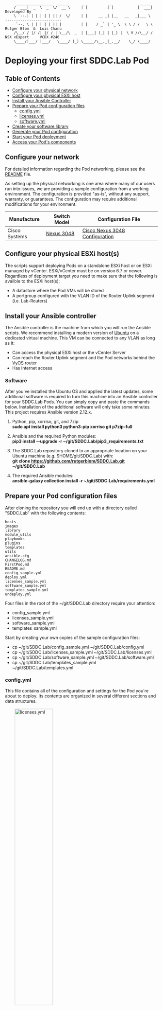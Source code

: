 ```
     _________________  _____       _           _             _____ 
    /  ___|  _  \  _  \/  __ \     | |         | |           |  ___|                 Developed By
    \ `--.| | | | | | || /  \/     | |     __ _| |__   __   _|___ \           --------------------------
     `--. \ | | | | | || |         | |    / _` | '_ \  \ \ / /   \ \          Rutger Blom  &  Luis Chanu
    /\__/ / |/ /| |/ / | \__/\  _  | |___| (_| | |_) |  \ V //\__/ /          NSX vExpert     VCDX #246
    \____/|___/ |___/   \____/ (_) \_____/\__,_|_.__/    \_/ \____/
```

# Deploying your first SDDC.Lab Pod

## Table of Contents
* [Configure your physical network](#Configure-your-physical-network)
* [Configure your physical ESXi host](#Configure-your-physical-ESXi-host)
* [Install your Ansible Controller](#Install-your-Ansible-Controller)
* [Prepare your Pod configuration files](#Prepare-your-Pod-configuration-files)
  * [config.yml](#configyml)
  * [licenses.yml](#licensesyml)
  * [software.yml](#softwareyml)
* [Create your software library](#Create-your-software-library)
* [Generate your Pod configuration](#Generate-your-Pod-configuration)
* [Start your Pod deployment](#Start-your-Pod-deployment)
* [Access your Pod's components](#Access-your-Pod's-components)

## Configure your network
For detailed information regarding the Pod networking, please see the [README](README.md) file.

As setting up the physical networking is one area where many of our users run into issues, we are providing a sample configuration from a working environment.  The configuration is provided "as-is", without any support, warranty, or guarantees.  The configuration may require additional modifications for your environment.

| Manufacture | Switch Model | Configuration File |
|-------------|--------------|--------------------|
| Cisco Systems | [Nexus 3048](https://www.cisco.com/c/en/us/products/collateral/switches/nexus-3000-series-switches/data_sheet_c78-685363.html?dtid=osscdc000283) | [Cisco Nexus 3048 Configuration](misc/Cisco_Nexus-3048_Running-Configuration) |

## Configure your physical ESXi host(s)
The scripts support deploying Pods on a standalone ESXi host or on ESXi managed by vCenter. ESXi/vCenter must be on version 6.7 or newer. Regardless of deployment target you need to make sure that the following is availble to the ESXi host(s):

* A datastore where the Pod VMs will be stored
* A portgroup configured with the VLAN ID of the Router Uplink segment (i.e. Lab-Routers)

## Install your Ansible controller

The Ansible controller is the machine from which you will run the Ansible scripts. We recommend installing a modern version of [Ubuntu](https://ubuntu.com/download) on a dedicated virtual machine. This VM can be connected to any VLAN as long as it:

* Can access the physical ESXi host or the vCenter Server
* Can reach the Router Uplink segment and the Pod networks behind the [VyOS](https://www.vyos.io/) router
* Has Internet access

### Software
After you've installed the Ubuntu OS and applied the latest updates, some additional software is required to turn this machine into an Ansible controller for your SDDC.Lab Pods. You can simply copy and paste the commands below. Installation of the additional software will only take some minutes.  This project requires Ansible
version 2.12.x.

1. Python, pip, xorriso, git, and 7zip:\
**sudo apt install python3 python3-pip xorriso git p7zip-full**

2. Ansible and the required Python modules:\
**pip3 install --upgrade -r ~/git/SDDC.Lab/pip3_requirements.txt**

3. The SDDC.Lab repository cloned to an appropriate location on your Ubuntu machine (e.g. $HOME/git/SDDC.Lab) with:\
**git clone https://github.com/rutgerblom/SDDC.Lab.git ~/git/SDDC.Lab**

4. The required Ansible modules:\
**ansible-galaxy collection install -r ~/git/SDDC.Lab/requirements.yml**

## Prepare your Pod configuration files
After cloning the repository you will end up with a directory called "SDDC.Lab" with the following contents:

    hosts
    images
    library
    module_utils
    playbooks
    plugins
    templates
    utils
    ansible.cfg
    CHANGELOG.md
    FirstPod.md
    README.md
    config_sample.yml
    deploy.yml
    licenses_sample.yml
    software_sample.yml
    templates_sample.yml
    undeploy.yml

Four files in the root of the ~/git/SDDC.Lab directory require your attention:
* config_sample.yml
* licenses_sample.yml
* software_sample.yml
* templates_sample.yml

Start by creating your own copies of the sample configuration files:
* cp ~/git/SDDC.Lab/config_sample.yml ~/git/SDDC.Lab/config.yml
* cp ~/git/SDDC.Lab/licenses_sample.yml ~/git/SDDC.Lab/licenses.yml
* cp ~/git/SDDC.Lab/software_sample.yml ~/git/SDDC.Lab/software.yml
* cp ~/git/SDDC.Lab/templates_sample.yml ~/git/SDDC.Lab/templates.yml

### config.yml
This file contains all of the configuration and settings for the Pod you're about to deploy. Its contents are organized in several different sections and data structures.
<br>
<br>
&nbsp;&nbsp;&nbsp;&nbsp;&nbsp;&nbsp;&nbsp;&nbsp;<img src="images/config_yml.png" alt="licenses.yml" width="50%"/>
<br>
<br>
There are many settings that you ***can*** change, but only a few that you ***must*** change. Especially when deploying your first Pod we strongly recommend that you keep changes to a minimum.

- The table below contains the settings that ***must*** match your environment:

    | Setting                                     | Description                                                                                                          | Default Value
    | :---                                        | :---                                                                                                                 | :---
    | Common.Password.Physical                    | The password used to log in as root (standalone ESXi) or as administrator@vsphere.local (vCenter)                    | VMware1!
    | Common.DNS.Server1.IPv4/IPv6                | The IP address of the DNS server to be used by the nested environment. You only need to change this if you decide not to deploy the SDDC.Lab DNS/NTP server | 10.203.0.5 / fd00::5
    | Common.NTP.Server1.IPv4/IPv6                | The IP address of the NTP server to be used by the nested environment. You only need to change this if you decide not to deploy the SDDC.Lab DNS/NTP server | 10.203.0.5 / fd00::5
    | TargetConfig.Deployment                     | The deployment target. Can be either "Host" or "vCenter"                                                             | Host    
    | TargetConfig.Host/vCenter.FQDN              | The FQDN of your physical ESXi host or your vCenter Server                                                           | Host32.NetLab.Home / NetLab-vCenter.NetLab.Local 
    | TargetConfig.vCenter.DataCenter             | The DataCenter object where the lab Pods are deployed (only required when deploying to vCenter)                      | SDDC
    | TargetConfig.vCenter.Cluster                | The vSphere cluster within DataCenter wher the lab Pods are deployed (only required when deploying to vCenter)       | Lab-Cluster 
    | TargetConfig.Host/vCenter.Datastore         | The datastore that will be used to store Pod VMs                                                                     | Local_VMs / Shared_VMs
    | TargetConfig.Host/vCenter.PortGroup.Uplink  | The portgroup that connects your Pod to the transit segment (e.g. the physical network)                              | Lab-Routers
    | Nested_Router.Protocol                      | The routing protocol used for routing traffic between your Pod and your physical network. Valid options are "Static", "BGP", "OSPF" or "BOTH" (OSPF and BGP)                                    | BOTH

Change either your environment or these settings so that they match.

### licenses.yml
Licenses.yml contains the licenses that you want to assign to the software within the Pod. Just like config.yml this file is organized in a data structure.
<br>
<br>
&nbsp;&nbsp;&nbsp;&nbsp;&nbsp;&nbsp;&nbsp;&nbsp;<img src="images/licenses_yml.png" alt="licenses.yml" width="50%"/>
<br>
<br>
The file contains many example entries which you are free to change or remove. A typical licenses.yml might look something like this:

    ---
    License:
      VMware:
        vCenter:
          Name: vCenter Server
          Licenses:
          - Quantity: 2
            Version: "7.[0-9]"
            Measure: Instance
            KeyCode: XXXXX-XXXXX-XXXXX-XXXXX-XXXXX
            Edition: Standard
            Comment:
        ESXi:
          Name: vSphere ESXi Host
          Licenses:
          - Quantity: 16
            Version: "7.[0-9]"
            Measure: CPU
            KeyCode: XXXXX-XXXXX-XXXXX-XXXXX-XXXXX
            Edition: Enterprise Plus
            Comment: 
        NSXT:
          Name: NSX Transformers
          Licenses:
          - Quantity: 16
            Version: "[23].[0-9]"
            Measure: CPU
            KeyCode: XXXXX-XXXXX-XXXXX-XXXXX-XXXXX
            Edition: Enterprise Plus
            Comment: 
        vSAN:
          Name: vSAN
          Licenses:
          - Quantity: 16
            Version: "[7].[0-9]"
            Measure: CPU
            KeyCode: XXXXX-XXXXX-XXXXX-XXXXX-XXXXX
            Edition: Enterprise
            Comment: 
        vRLI:
          Name: vRealize Log Insight
          Licenses:
          - Quantity: 25
            Version: "[8].[0-9]"
            Measure: OSI
            KeyCode: XXXXX-XXXXX-XXXXX-XXXXX-XXXXX
            Edition: N/A
            Comment: 

Are license keys required? Only for NSX-T. The other components will deploy fine without license keys and are operational for a limited amount of time.<br>
NSX-T license keys can be obtained via [VMUG Advantage](https://www.vmug.com/membership/vmug-advantage-membership) or the [NSX-T Product Evaluation Center](https://my.vmware.com/web/vmware/evalcenter?p=nsx-t-eval).

### software.yml
Software.yml contains a data structure with the software that can currently be deployed using the scripts. It's used by most of the Ansible scripts as well. The directory structure of the [software library](#Create-your-software-library) is based on the entries in this file.<br> 
You would normally not make any changes to this file and even more so when you're deploying your first Pod. Leave it as it is.
<br>
<br>
&nbsp;&nbsp;&nbsp;&nbsp;&nbsp;&nbsp;&nbsp;&nbsp;<img src="images/software_yml.png" alt="software.yml" width="50%"/>
<br>
## Create your software library
Now that your configuration files have been prepared, you can continue with creating the software library. The first thing you need to do is create the software library's directory structure. We've created an Ansible script that does this for you. Simply run:

* **sudo ansible-playbook ~/git/SDDC.Lab/utils/util_CreateSoftwareDir.yml**

This script creates an empty directory structure at **/Software** on your Ansible controller that will look something like this:

    /Software/
    ├── Ubuntu
    │   └── Server
    │       └── v20.04.1
    ├── VMware
    │   ├── ESXi
    │   │   ├── v6.7.0U3B
    │   │   ├── v7.0.0
    │   │   └── v7.0.0B
    │   ├── NSX-T
    │   │   ├── v3.0.0
    │   │   ├── v3.0.1
    │   │   └── v3.0.1.1
    │   ├── vCenter
    │   │   ├── v6.7.0U3B
    │   │   ├── v6.7.0U3G
    │   │   ├── v7.0.0
    │   │   ├── v7.0.0A
    │   │   ├── v7.0.0B
    │   │   └── v7.0.0C
    │   └── vRLI
    │       └── v8.1.1
    └── VyOS
        └── Router
            ├── Latest
            └── v1.1.8

The next step is to populate the structure with the required installation media. Some deployment scripts will download the installation media for you when it's missing in the software library. Currently both Ubuntu Server and VyOS Router are downloaded when absent. VMware products always need to be downloaded by you.


In **config.yml** under **Deploy.Software** you can see (and change) which version of a particular software is going to be deployed and thus needs to be present in the software library. The default setting is to deploy the latest supported combination of versions. For your first Pod we recommend that you leave it like that.

A populated software library could look something like this:

    /Software/
    ├── Ubuntu
    │   └── Server
    │       └── v20.04.1
    ├── VMware
    │   ├── ESXi
    │   │   ├── v6.7.0U3B
    │   │   ├── v7.0.0
    │   │   └── v7.0.0B
    │   │       └── VMware-VMvisor-Installer-7.0b-16324942.x86_64.iso
    │   ├── NSX-T
    │   │   ├── v3.0.0
    │   │   ├── v3.0.1
    │   │   └── v3.0.1.1
    │   │       └── nsx-unified-appliance-3.0.1.1.0.16556500.ova
    │   ├── vCenter
    │   │   ├── v6.7.0U3B
    │   │   ├── v6.7.0U3G
    │   │   ├── v7.0.0
    │   │   ├── v7.0.0A
    │   │   ├── v7.0.0B
    │   │   └── v7.0.0C
    │   │       └── VMware-VCSA-all-7.0.0-16620007.iso
    │   └── vRLI
    │       └── v8.1.1
    │           └── VMware-vRealize-Log-Insight-8.1.1.0-16281169_OVF10.ova
    └── VyOS
        └── Router
            ├── Latest
            └── v1.1.8

## Generate your Pod configuration
You can now continue with generating your Pod configuration. This is the process where all of your settings are combined into a static configuration file. To generate this configuration file you run:

* **ansible-playbook ~/git/SDDC.Lab/playbooks/createPodConfig.yml**

The script needs to know where your configuration file is located:

    In which directory is the Pod-Config file you want to have prepared located? [/home/ubuntu/git/SDDC.Lab/]: 

The default path is the current working directory. If this is correct you simply press **\<Enter>**.

The script then wants to know the name of your configuration file:

    What is the name of the configuration file that you would like to have prepared? [config.yml]:

If you have been following this guide, the name of your configuration file will be **config.yml** and you can simply press **\<Enter>** here.

The static configuration file is now generated. On average this process will take between 5-15 minutes, but may vary depending on the size of your lab, and the speed of your Ansible controller. 

The static configuration file will have the following name format **Pod-\<SiteCode>-Config.yml**.

## Start your Pod deployment (TBD)

## Access your Pod's components (TBD)